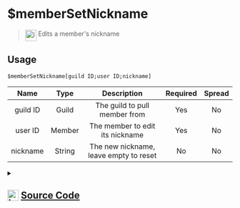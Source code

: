 # $memberSetNickname
> <img align="top" src="https://upload.wikimedia.org/wikipedia/commons/thumb/e/e4/Infobox_info_icon.svg/160px-Infobox_info_icon.svg.png?20150409153300" alt="image" width="25" height="auto"> Edits a member's nickname
## Usage
```
$memberSetNickname[guild ID;user ID;nickname]
```
| Name | Type | Description | Required | Spread
| :---: | :---: | :---: | :---: | :---: |
guild ID | Guild | The guild to pull member from | Yes | No
user ID | Member | The member to edit its nickname | Yes | No
nickname | String | The new nickname, leave empty to reset | No | No
<details>
<summary>
    
## <img align="top" src="https://cdn4.iconfinder.com/data/icons/iconsimple-logotypes/512/github-512.png" alt="image" width="25" height="auto">  [Source Code](https://github.com/tryforge/ForgeScript-V2/blob/main/src/native/memberSetNickname.ts)
    
</summary>
    
```ts
import { noop } from "lodash"
import { ArgType, NativeFunction, Return } from "../structures"

export default new NativeFunction({
    name: "$memberSetNickname",
    version: "1.0.7",
    description: "Edits a member's nickname",
    brackets: true,
    unwrap: true,
    args: [
        {
            name: "guild ID",
            description: "The guild to pull member from",
            rest: false,
            required: true,
            type: ArgType.Guild
        },
        {
            name: "user ID",
            description: "The member to edit its nickname",
            rest: false,
            required: true,
            pointer: 0,
            type: ArgType.Member
        },
        {
            name: "nickname",
            description: "The new nickname, leave empty to reset",
            rest: false,
            type: ArgType.String
        }
    ],
    async execute(ctx, [ , m, nick ]) {
        return Return.success(
            !!(await m.setNickname(nick).catch(noop || null))
        )
    },
})
```
    
</details>
